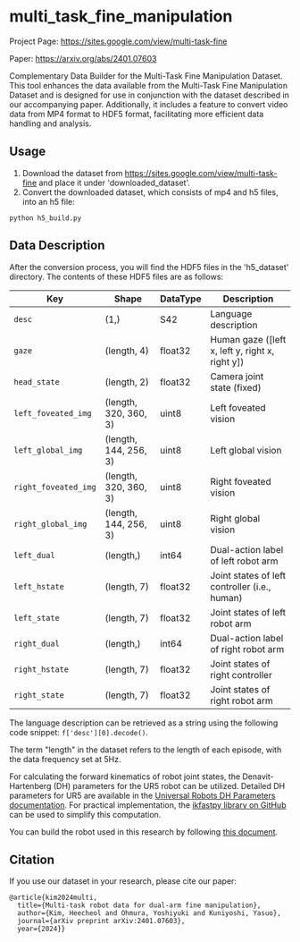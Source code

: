 # multi_task_fine_manipulation
Project Page: https://sites.google.com/view/multi-task-fine

Paper: https://arxiv.org/abs/2401.07603

Complementary Data Builder for the Multi-Task Fine Manipulation Dataset. This tool enhances the data available from the Multi-Task Fine Manipulation Dataset and is designed for use in conjunction with the dataset described in our accompanying paper. Additionally, it includes a feature to convert video data from MP4 format to HDF5 format, facilitating more efficient data handling and analysis.

## Usage
1) Download the dataset from https://sites.google.com/view/multi-task-fine and place it under 'downloaded_dataset'.
2) Convert the downloaded dataset, which consists of mp4 and h5 files, into an h5 file:
 ```
python h5_build.py
```

## Data Description
After the conversion process, you will find the HDF5 files in the 'h5_dataset' directory. The contents of these HDF5 files are as follows:

| Key                | Shape              | DataType | Description                                             |
|--------------------|--------------------|----------|---------------------------------------------------------|
| `desc`             | (1,)               | S42      | Language description                                    |
| `gaze`             | (length, 4)        | float32  | Human gaze ([left x, left y, right x, right y])         |
| `head_state`       | (length, 2)        | float32  | Camera joint state (fixed)                              |
| `left_foveated_img`| (length, 320, 360, 3) | uint8 | Left foveated vision                                    |
| `left_global_img`  | (length, 144, 256, 3) | uint8 | Left global vision                                      |
| `right_foveated_img`| (length, 320, 360, 3) | uint8 | Right foveated vision                                   |
| `right_global_img` | (length, 144, 256, 3) | uint8 | Right global vision                                     |
| `left_dual`        | (length,)          | int64   | Dual-action label of left robot arm                     |
| `left_hstate`      | (length, 7)        | float32 | Joint states of left controller (i.e., human)           |
| `left_state`       | (length, 7)        | float32 | Joint states of left robot arm                          |
| `right_dual`       | (length,)          | int64   | Dual-action label of right robot arm                    |
| `right_hstate`     | (length, 7)        | float32 | Joint states of right controller                        |
| `right_state`      | (length, 7)        | float32 | Joint states of right robot arm                         |


The language description can be retrieved as a string using the following code snippet: 
```f['desc'][0].decode()```.

The term "length" in the dataset refers to the length of each episode, with the data frequency set at 5Hz.

For calculating the forward kinematics of robot joint states, the Denavit-Hartenberg (DH) parameters for the UR5 robot can be utilized. Detailed DH parameters for UR5 are available in the [Universal Robots DH Parameters documentation](https://www.universal-robots.com/articles/ur/application-installation/dh-parameters-for-calculations-of-kinematics-and-dynamics/). For practical implementation, the [ikfastpy library on GitHub](https://github.com/andyzeng/ikfastpy) can be used to simplify this computation.

You can build the robot used in this research by following [this document](https://docs.google.com/document/d/1T3YJK7IVRwcna9iGkYi1mRSvquYTrXzVz6xZdrMhdac/edit?usp=share_link).

## Citation

If you use our dataset in your research, please cite our paper:
```
@article{kim2024multi,
  title={Multi-task robot data for dual-arm fine manipulation},
  author={Kim, Heecheol and Ohmura, Yoshiyuki and Kuniyoshi, Yasuo},
  journal={arXiv preprint arXiv:2401.07603},
  year={2024}}
```
